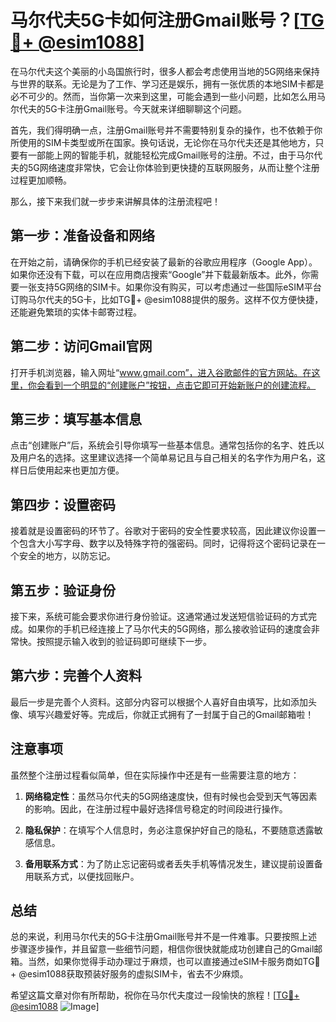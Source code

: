 # 马尔代夫5G卡如何注册Gmail账号？[[TG💪+ @esim1088](https://t.me/s/esim1088)]

在马尔代夫这个美丽的小岛国旅行时，很多人都会考虑使用当地的5G网络来保持与世界的联系。无论是为了工作、学习还是娱乐，拥有一张优质的本地SIM卡都是必不可少的。然而，当你第一次来到这里，可能会遇到一些小问题，比如怎么用马尔代夫的5G卡注册Gmail账号。今天就来详细聊聊这个问题。

首先，我们得明确一点，注册Gmail账号并不需要特别复杂的操作，也不依赖于你所使用的SIM卡类型或所在国家。换句话说，无论你在马尔代夫还是其他地方，只要有一部能上网的智能手机，就能轻松完成Gmail账号的注册。不过，由于马尔代夫的5G网络速度非常快，它会让你体验到更快捷的互联网服务，从而让整个注册过程更加顺畅。

那么，接下来我们就一步步来讲解具体的注册流程吧！

## 第一步：准备设备和网络

在开始之前，请确保你的手机已经安装了最新的谷歌应用程序（Google App）。如果你还没有下载，可以在应用商店搜索“Google”并下载最新版本。此外，你需要一张支持5G网络的SIM卡。如果你没有购买，可以考虑通过一些国际eSIM平台订购马尔代夫的5G卡，比如TG💪+ @esim1088提供的服务。这样不仅方便快捷，还能避免繁琐的实体卡邮寄过程。

## 第二步：访问Gmail官网

打开手机浏览器，输入网址“www.gmail.com”，进入谷歌邮件的官方网站。在这里，你会看到一个明显的“创建账户”按钮，点击它即可开始新账户的创建流程。

## 第三步：填写基本信息

点击“创建账户”后，系统会引导你填写一些基本信息。通常包括你的名字、姓氏以及用户名的选择。这里建议选择一个简单易记且与自己相关的名字作为用户名，这样日后使用起来也更加方便。

## 第四步：设置密码

接着就是设置密码的环节了。谷歌对于密码的安全性要求较高，因此建议你设置一个包含大小写字母、数字以及特殊字符的强密码。同时，记得将这个密码记录在一个安全的地方，以防忘记。

## 第五步：验证身份

接下来，系统可能会要求你进行身份验证。这通常通过发送短信验证码的方式完成。如果你的手机已经连接上了马尔代夫的5G网络，那么接收验证码的速度会非常快。按照提示输入收到的验证码即可继续下一步。

## 第六步：完善个人资料

最后一步是完善个人资料。这部分内容可以根据个人喜好自由填写，比如添加头像、填写兴趣爱好等。完成后，你就正式拥有了一封属于自己的Gmail邮箱啦！

## 注意事项

虽然整个注册过程看似简单，但在实际操作中还是有一些需要注意的地方：

1. **网络稳定性**：虽然马尔代夫的5G网络速度快，但有时候也会受到天气等因素的影响。因此，在注册过程中最好选择信号稳定的时间段进行操作。
   
2. **隐私保护**：在填写个人信息时，务必注意保护好自己的隐私，不要随意透露敏感信息。

3. **备用联系方式**：为了防止忘记密码或者丢失手机等情况发生，建议提前设置备用联系方式，以便找回账户。

## 总结

总的来说，利用马尔代夫的5G卡注册Gmail账号并不是一件难事。只要按照上述步骤逐步操作，并且留意一些细节问题，相信你很快就能成功创建自己的Gmail邮箱。当然，如果你觉得手动办理过于麻烦，也可以直接通过eSIM卡服务商如TG💪+ @esim1088获取预装好服务的虚拟SIM卡，省去不少麻烦。

希望这篇文章对你有所帮助，祝你在马尔代夫度过一段愉快的旅程！[[TG💪+ @esim1088](https://t.me/s/esim1088) ![Image](https://i.postimg.cc/4NQfJmqS/Snipaste-2025-05-13-00-14-12.png)]